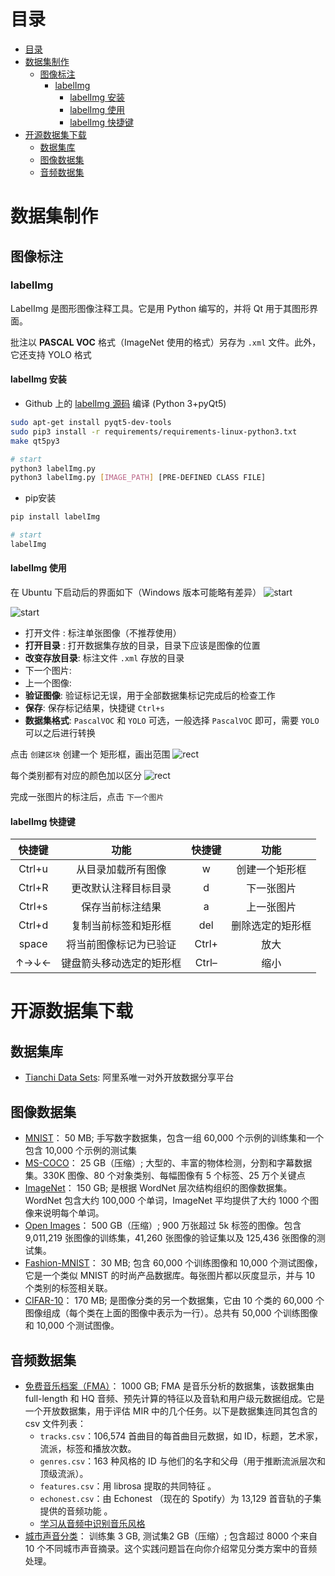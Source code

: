 # 目录

- [目录](#目录)
- [数据集制作](#数据集制作)
  - [图像标注](#图像标注)
    - [labelImg](#labelimg)
      - [labelImg 安装](#labelimg-安装)
      - [labelImg 使用](#labelimg-使用)
      - [labelImg 快捷键](#labelimg-快捷键)
- [开源数据集下载](#开源数据集下载)
  - [数据集库](#数据集库)
  - [图像数据集](#图像数据集)
  - [音频数据集](#音频数据集)


# 数据集制作

## 图像标注
### labelImg
<!-- https://blog.csdn.net/Dontla/article/details/102662815 -->

LabelImg 是图形图像注释工具。它是用 Python 编写的，并将 Qt 用于其图形界面。

批注以 **PASCAL VOC** 格式（ImageNet 使用的格式）另存为 `.xml` 文件。此外，它还支持 YOLO 格式

#### labelImg 安装
- Github 上的 [labelImg 源码](https://github.com/tzutalin/labelImg) 编译 (Python 3+pyQt5)

```bash
sudo apt-get install pyqt5-dev-tools
sudo pip3 install -r requirements/requirements-linux-python3.txt
make qt5py3

# start
python3 labelImg.py
python3 labelImg.py [IMAGE_PATH] [PRE-DEFINED CLASS FILE]
```
- pip安装
```bash
pip install labelImg

# start
labelImg
```
#### labelImg 使用
在 Ubuntu 下启动后的界面如下（Windows 版本可能略有差异）
![start](img/labelImg-start.png)

![start](img/labelImg-start-1.png)

- 打开文件 : 标注单张图像（不推荐使用）
- **打开目录** : 打开数据集存放的目录，目录下应该是图像的位置
- **改变存放目录**: 标注文件 `.xml` 存放的目录
- 下一个图片: 
- 上一个图像: 
- **验证图像**: 验证标记无误，用于全部数据集标记完成后的检查工作
- **保存**: 保存标记结果，快捷键 `Ctrl+s`
- **数据集格式**: `PascalVOC` 和 `YOLO` 可选，一般选择 `PascalVOC` 即可，需要 `YOLO` 可以之后进行转换

点击 `创建区块` 创建一个 矩形框，画出范围
![rect](img/labelImg-rect-1.png)

每个类别都有对应的颜色加以区分
![rect](img/labelImg-rect-3.png)

完成一张图片的标注后，点击 `下一个图片`

#### labelImg 快捷键

| 快捷键 |           功能           | 快捷键 |       功能       |
| :----: | :----------------------: | :----: | :--------------: |
| Ctrl+u |    从目录加载所有图像    |   w    |  创建一个矩形框  |
| Ctrl+R |   更改默认注释目标目录   |   d    |    下一张图片    |
| Ctrl+s |     保存当前标注结果     |   a    |    上一张图片    |
| Ctrl+d |   复制当前标签和矩形框   |  del   | 删除选定的矩形框 |
| space  |  将当前图像标记为已验证  | Ctrl+  |       放大       |
|  ↑→↓←  | 键盘箭头移动选定的矩形框 | Ctrl–  |       缩小       |





# 开源数据集下载

## 数据集库

- [Tianchi Data Sets](https://tianchi.aliyun.com/dataset): 阿里系唯一对外开放数据分享平台

## 图像数据集

- [MNIST](https://datahack.analyticsvidhya.com/contest/practice-problem-identify-the-digits/?spm=a2c6h.12873639.0.0.52b8f729Cs5pxU)： 50 MB; 手写数字数据集，包含一组 60,000 个示例的训练集和一个包含 10,000 个示例的测试集
- [MS-COCO](http://cocodataset.org/?spm=a2c6h.12873639.0.0.52b8f729Cs5pxU#home)： 25 GB（压缩）; 大型的、丰富的物体检测，分割和字幕数据集。330K 图像、80 个对象类别、每幅图像有 5 个标签、25 万个关键点
- [ImageNet](http://www.image-net.org/?spm=a2c6h.12873639.0.0.52b8f729Cs5pxU)： 150 GB; 是根据 WordNet 层次结构组织的图像数据集。WordNet 包含大约 100,000 个单词，ImageNet 平均提供了大约 1000 个图像来说明每个单词。
- [Open Images](https://github.com/openimages/dataset?spm=a2c6h.12873639.0.0.52b8f729Cs5pxU)： 500 GB（压缩）; 900 万张超过 5k 标签的图像。包含 9,011,219 张图像的训练集，41,260 张图像的验证集以及 125,436 张图像的测试集。
- [Fashion-MNIST](https://github.com/zalandoresearch/fashion-mnist?spm=a2c6h.12873639.0.0.52b8f729Cs5pxU)： 30 MB; 包含 60,000 个训练图像和 10,000 个测试图像，它是一个类似 MNIST 的时尚产品数据库。每张图片都以灰度显示，并与 10 个类别的标签相关联。
- [CIFAR-10](http://www.cs.toronto.edu/~kriz/cifar.html?spm=a2c6h.12873639.0.0.52b8f729Cs5pxU)： 170 MB; 是图像分类的另一个数据集，它由 10 个类的 60,000 个图像组成（每个类在上面的图像中表示为一行）。总共有 50,000 个训练图像和 10,000 个测试图像。

## 音频数据集

- [免费音乐档案（FMA）](https://github.com/mdeff/fma?spm=a2c6h.12873639.0.0.52b8f729Cs5pxU)： 1000 GB; FMA 是音乐分析的数据集，该数据集由 full-length 和 HQ 音频、预先计算的特征以及音轨和用户级元数据组成。它是一个开放数据集，用于评估 MIR 中的几个任务。以下是数据集连同其包含的 csv 文件列表：
  - `tracks.csv`：106,574 首曲目的每首曲目元数据，如 ID，标题，艺术家，流派，标签和播放次数。
  - `genres.csv`：163 种风格的 ID 与他们的名字和父母（用于推断流派层次和顶级流派）。
  - `features.csv`：用 librosa 提取的共同特征 。
  - `echonest.csv`：由 Echonest （现在的 Spotify）为 13,129 首音轨的子集提供的音频功能 。
  - [学习从音频中识别音乐风格](https://arxiv.org/pdf/1803.05337.pdf?spm=a2c6h.12873639.0.0.52b8f729Cs5pxU&file=1803.05337.pdf)
- [城市声音分类](https://datahack.analyticsvidhya.com/contest/practice-problem-urban-sound-classification/?spm=a2c6h.12873639.0.0.52b8f729Cs5pxU)： 训练集 3 GB, 测试集2 GB（压缩）; 包含超过 8000 个来自 10 个不同城市声音摘录。这个实践问题旨在向你介绍常见分类方案中的音频处理。
